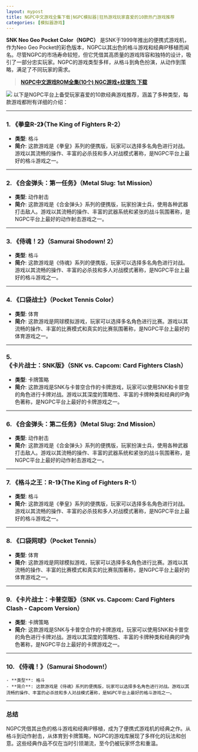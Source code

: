 ```yaml
---
layout: mypost
title: NGPC中文游戏全集下载|NGPC模拟器|狂热游戏玩家喜爱的10款热门游戏推荐
categories: [模拟器游戏]
---
```


**SNK Neo Geo Pocket Color（NGPC）** 是SNK于1999年推出的便携式游戏机，作为Neo Geo Pocket的彩色版本，NGPC以其出色的格斗游戏和经典IP移植而闻名。尽管NGPC的市场寿命较短，但它凭借其高质量的游戏阵容和独特的设计，吸引了一部分忠实玩家。NGPC的游戏类型多样，从格斗到角色扮演，从动作到策略，满足了不同玩家的需求。

> **[NGPC中文游戏ROM全集(10个) NGC游戏+纹理包 下载](https://pan.quark.cn/s/4c8c8b97af68)**


![](https://gcore.jsdelivr.net/gh/jikcc/jikcc.github.io/IMG/20250319212103306.jpg)
以下是NGPC平台上备受玩家喜爱的10款经典游戏推荐，涵盖了多种类型，每款游戏都附有详细的介绍：

---

### 1. **《拳皇R-2》（The King of Fighters R-2）**
   - **类型**: 格斗
   - **简介**: 这款游戏是《拳皇》系列的便携版，玩家可以选择多名角色进行对战。游戏以其流畅的操作、丰富的必杀技和多人对战模式著称，是NGPC平台上最好的格斗游戏之一。

---

### 2. **《合金弹头：第一任务》（Metal Slug: 1st Mission）**
   - **类型**: 动作射击
   - **简介**: 这款游戏是《合金弹头》系列的便携版，玩家扮演士兵，使用各种武器打击敌人。游戏以其流畅的操作、丰富的武器系统和紧张的战斗氛围著称，是NGPC平台上最好的动作射击游戏之一。

---

### 3. **《侍魂！2》（Samurai Shodown! 2）**
   - **类型**: 格斗
   - **简介**: 这款游戏是《侍魂》系列的便携版，玩家可以选择多名角色进行对战。游戏以其流畅的操作、丰富的必杀技和多人对战模式著称，是NGPC平台上最好的格斗游戏之一。

---

### 4. **《口袋战士》（Pocket Tennis Color）**
   - **类型**: 体育
   - **简介**: 这款游戏是网球模拟游戏，玩家可以选择多名角色进行比赛。游戏以其流畅的操作、丰富的比赛模式和真实的比赛氛围著称，是NGPC平台上最好的体育游戏之一。

---

### 5. **《卡片战士：SNK版》（SNK vs. Capcom: Card Fighters Clash）**
   - **类型**: 卡牌策略
   - **简介**: 这款游戏是SNK与卡普空合作的卡牌游戏，玩家可以使用SNK和卡普空的角色进行卡牌对战。游戏以其深度的策略性、丰富的卡牌种类和经典的IP角色著称，是NGPC平台上最好的卡牌游戏之一。

---

### 6. **《合金弹头：第二任务》（Metal Slug: 2nd Mission）**
   - **类型**: 动作射击
   - **简介**: 这款游戏是《合金弹头》系列的便携版，玩家扮演士兵，使用各种武器打击敌人。游戏以其流畅的操作、丰富的武器系统和紧张的战斗氛围著称，是NGPC平台上最好的动作射击游戏之一。

---

### 7. **《格斗之王：R-1》（The King of Fighters R-1）**
   - **类型**: 格斗
   - **简介**: 这款游戏是《拳皇》系列的便携版，玩家可以选择多名角色进行对战。游戏以其流畅的操作、丰富的必杀技和多人对战模式著称，是NGPC平台上最好的格斗游戏之一。

---

### 8. **《口袋网球》（Pocket Tennis）**
   - **类型**: 体育
   - **简介**: 这款游戏是网球模拟游戏，玩家可以选择多名角色进行比赛。游戏以其流畅的操作、丰富的比赛模式和真实的比赛氛围著称，是NGPC平台上最好的体育游戏之一。

---

### 9. **《卡片战士：卡普空版》（SNK vs. Capcom: Card Fighters Clash - Capcom Version）**
   - **类型**: 卡牌策略
   - **简介**: 这款游戏是SNK与卡普空合作的卡牌游戏，玩家可以使用SNK和卡普空的角色进行卡牌对战。游戏以其深度的策略性、丰富的卡牌种类和经典的IP角色著称，是NGPC平台上最好的卡牌游戏之一。

---

### 10. **《侍魂！》（Samurai Shodown!）**
    - **类型**: 格斗
    - **简介**: 这款游戏是《侍魂》系列的便携版，玩家可以选择多名角色进行对战。游戏以其流畅的操作、丰富的必杀技和多人对战模式著称，是NGPC平台上最好的格斗游戏之一。

---

### 总结
NGPC凭借其出色的格斗游戏和经典IP移植，成为了便携式游戏机的经典之作。从格斗到动作射击，从体育到卡牌策略，NGPC的游戏库展现了多样化的玩法和创意。这些经典作品不仅在当时引领潮流，至今仍被玩家怀念和重温。
